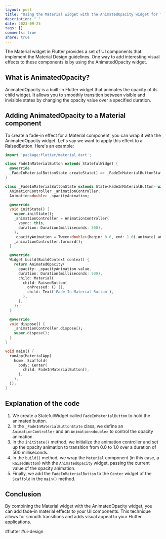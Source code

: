 ```yaml
---
layout: post
title: "Using the Material widget with the AnimatedOpacity widget for fade-in material effects"
description: " "
date: 2023-09-25
tags: []
comments: true
share: true
---
```


The Material widget in Flutter provides a set of UI components that implement the Material Design guidelines. One way to add interesting visual effects to these components is by using the AnimatedOpacity widget.

## What is AnimatedOpacity?

AnimatedOpacity is a built-in Flutter widget that animates the opacity of its child widget. It allows you to smoothly transition between visible and invisible states by changing the opacity value over a specified duration.

## Adding AnimatedOpacity to a Material component

To create a fade-in effect for a Material component, you can wrap it with the AnimatedOpacity widget. Let's say we want to apply this effect to a RaisedButton. Here's an example:

```dart
import 'package:flutter/material.dart';

class FadeInMaterialButton extends StatefulWidget {
  @override
  _FadeInMaterialButtonState createState() => _FadeInMaterialButtonState();
}

class _FadeInMaterialButtonState extends State<FadeInMaterialButton> with SingleTickerProviderStateMixin {
  AnimationController _animationController;
  Animation<double> _opacityAnimation;

  @override
  void initState() {
    super.initState();
    _animationController = AnimationController(
      vsync: this,
      duration: Duration(milliseconds: 500),
    );
    _opacityAnimation = Tween<double>(begin: 0.0, end: 1.0).animate(_animationController);
    _animationController.forward();
  }

  @override
  Widget build(BuildContext context) {
    return AnimatedOpacity(
      opacity: _opacityAnimation.value,
      duration: Duration(milliseconds: 500),
      child: Material(
        child: RaisedButton(
          onPressed: () {},
          child: Text('Fade-In Material Button'),
        ),
      ),
    );
  }

  @override
  void dispose() {
    _animationController.dispose();
    super.dispose();
  }
}

void main() {
  runApp(MaterialApp(
    home: Scaffold(
      body: Center(
        child: FadeInMaterialButton(),
      ),
    ),
  ));
}
```

## Explanation of the code

1. We create a StatefulWidget called `FadeInMaterialButton` to hold the animated button.
2. In the `_FadeInMaterialButtonState` class, we define an `AnimationController` and an `Animation<double>` to control the opacity animation.
3. In the `initState()` method, we initialize the animation controller and set up the opacity animation to transition from 0.0 to 1.0 over a duration of 500 milliseconds.
4. In the `build()` method, we wrap the `Material` component (in this case, a `RaisedButton`) with the `AnimatedOpacity` widget, passing the current value of the opacity animation.
5. Finally, we add the `FadeInMaterialButton` to the `Center` widget of the `Scaffold` in the `main()` method.

## Conclusion

By combining the Material widget with the AnimatedOpacity widget, you can add fade-in material effects to your UI components. This technique allows for smooth transitions and adds visual appeal to your Flutter applications.

#flutter #ui-design